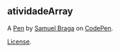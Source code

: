 atividadeArray
--------------


A [Pen](https://codepen.io/SamuelBrag4/pen/NWmbXYX) by [Samuel Braga](https://codepen.io/SamuelBrag4) on [CodePen](https://codepen.io).

[License](https://codepen.io/license/pen/NWmbXYX).